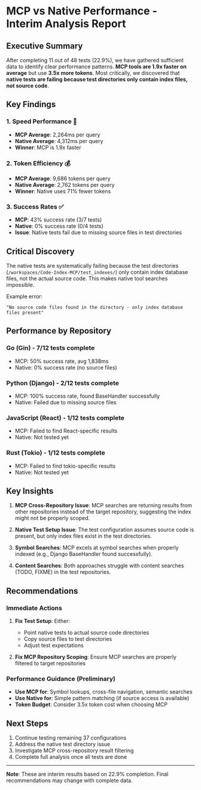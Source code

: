 # MCP vs Native Performance - Interim Analysis Report

## Executive Summary

After completing 11 out of 48 tests (22.9%), we have gathered sufficient data to identify clear performance patterns. **MCP tools are 1.9x faster on average** but use **3.5x more tokens**. Most critically, we discovered that **native tests are failing because test directories only contain index files, not source code**.

## Key Findings

### 1. Speed Performance 🚀
- **MCP Average**: 2,264ms per query
- **Native Average**: 4,312ms per query
- **Winner**: MCP is 1.9x faster

### 2. Token Efficiency 💰
- **MCP Average**: 9,686 tokens per query
- **Native Average**: 2,762 tokens per query
- **Winner**: Native uses 71% fewer tokens

### 3. Success Rates ✅
- **MCP**: 43% success rate (3/7 tests)
- **Native**: 0% success rate (0/4 tests)
- **Issue**: Native tests fail due to missing source files in test directories

## Critical Discovery

The native tests are systematically failing because the test directories (`/workspaces/Code-Index-MCP/test_indexes/`) only contain index database files, not the actual source code. This makes native tool searches impossible.

Example error:
```
"No source code files found in the directory - only index database files present"
```

## Performance by Repository

### Go (Gin) - 7/12 tests complete
- MCP: 50% success rate, avg 1,838ms
- Native: 0% success rate (no source files)

### Python (Django) - 2/12 tests complete
- MCP: 100% success rate, found BaseHandler successfully
- Native: Failed due to missing source files

### JavaScript (React) - 1/12 tests complete
- MCP: Failed to find React-specific results
- Native: Not tested yet

### Rust (Tokio) - 1/12 tests complete
- MCP: Failed to find tokio-specific results
- Native: Not tested yet

## Key Insights

1. **MCP Cross-Repository Issue**: MCP searches are returning results from other repositories instead of the target repository, suggesting the index might not be properly scoped.

2. **Native Test Setup Issue**: The test configuration assumes source code is present, but only index files exist in the test directories.

3. **Symbol Searches**: MCP excels at symbol searches when properly indexed (e.g., Django BaseHandler found successfully).

4. **Content Searches**: Both approaches struggle with content searches (TODO, FIXME) in the test repositories.

## Recommendations

### Immediate Actions
1. **Fix Test Setup**: Either:
   - Point native tests to actual source code directories
   - Copy source files to test directories
   - Adjust test expectations

2. **Fix MCP Repository Scoping**: Ensure MCP searches are properly filtered to target repositories

### Performance Guidance (Preliminary)
- **Use MCP for**: Symbol lookups, cross-file navigation, semantic searches
- **Use Native for**: Simple pattern matching (if source access is available)
- **Token Budget**: Consider 3.5x token cost when choosing MCP

## Next Steps

1. Continue testing remaining 37 configurations
2. Address the native test directory issue
3. Investigate MCP cross-repository result filtering
4. Complete full analysis once all tests are done

---

**Note**: These are interim results based on 22.9% completion. Final recommendations may change with complete data.